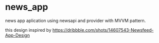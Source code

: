 # news_app

news app aplication using newsapi and provider with MVVM pattern.

this design inspired by https://dribbble.com/shots/14607543-Newsfeed-App-Design
